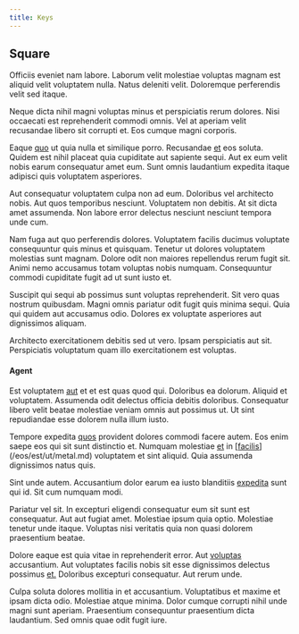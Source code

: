 ```yaml
---
title: Keys
---
```


## Square

Officiis eveniet nam labore. Laborum velit molestiae voluptas magnam est aliquid velit voluptatem nulla. Natus deleniti velit. Doloremque perferendis velit sed itaque.

Neque dicta nihil magni voluptas minus et perspiciatis rerum dolores. Nisi occaecati est reprehenderit commodi omnis. Vel at aperiam velit recusandae libero sit corrupti et. Eos cumque magni corporis.

Eaque [quo](/eos/est/multi_tasking_engage_communications.md) ut quia nulla et similique porro. Recusandae [et](/earum/et/logistical_cambridgeshire_maroon.md) eos soluta. Quidem est nihil placeat quia cupiditate aut sapiente sequi. Aut ex eum velit nobis earum consequatur amet eum. Sunt omnis laudantium expedita itaque adipisci quis voluptatem asperiores.

Aut consequatur voluptatem culpa non ad eum. Doloribus vel architecto nobis. Aut quos temporibus nesciunt. Voluptatem non debitis. At sit dicta amet assumenda. Non labore error delectus nesciunt nesciunt tempora unde cum.

Nam fuga aut quo perferendis dolores. Voluptatem facilis ducimus voluptate consequuntur quis minus et quisquam. Tenetur ut dolores voluptatem molestias sunt magnam. Dolore odit non maiores repellendus rerum fugit sit. Animi nemo accusamus totam voluptas nobis numquam. Consequuntur commodi cupiditate fugit ad ut sunt iusto et.

Suscipit qui sequi ab possimus sunt voluptas reprehenderit. Sit vero quas nostrum quibusdam. Magni omnis pariatur odit fugit quis minima sequi. Quia qui quidem aut accusamus odio. Dolores ex voluptate asperiores aut dignissimos aliquam.

Architecto exercitationem debitis sed ut vero. Ipsam perspiciatis aut sit. Perspiciatis voluptatum quam illo exercitationem est voluptas.

#### Agent

Est voluptatem [aut](/facere/odit/equatorial_guinea.md) et et est quas quod qui. Doloribus ea dolorum. Aliquid et voluptatem. Assumenda odit delectus officia debitis doloribus. Consequatur libero velit beatae molestiae veniam omnis aut possimus ut. Ut sint repudiandae esse dolorem nulla illum iusto.

Tempore expedita [quos](/facere/temporibus/possimus/mint_green.md) provident dolores commodi facere autem. Eos enim saepe eos qui sit sunt distinctio et. Numquam molestiae [et](/dolore/odio/dignissimos/ut/dam_vista_multi_state.md) in [[facilis](/consequatur/architecto/ergonomic_assimilated_avon.md)](/eos/est/ut/metal.md) voluptatem et sint aliquid. Quia assumenda dignissimos natus quis.

Sint unde autem. Accusantium dolor earum ea iusto blanditiis [expedita](/facere/odit/junction_hack_killer.md) sunt qui id. Sit cum numquam modi.

Pariatur vel sit. In excepturi eligendi consequatur eum sit sunt est consequatur. Aut aut fugiat amet. Molestiae ipsum quia optio. Molestiae tenetur unde itaque. Voluptas nisi veritatis quia non quasi dolorem praesentium beatae.

Dolore eaque est quia vitae in reprehenderit error. Aut [voluptas](/dolore/odio/benchmark_invoice_eyeballs.md) accusantium. Aut voluptates facilis nobis sit esse dignissimos delectus possimus [et.](/eos/libero/eveniet/borders_agent.md) Doloribus excepturi consequatur. Aut rerum unde.

Culpa soluta dolores mollitia in et accusantium. Voluptatibus et maxime et ipsam dicta odio. Molestiae atque minima. Dolor cumque corrupti nihil unde magni sunt aperiam. Praesentium consequuntur praesentium dicta laudantium. Sed omnis quae odit fugit iure.
